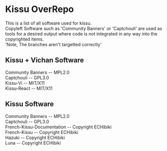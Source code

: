 # Kissu OverRepo

This is a list of all software used for kissu. <br/>
Copyleft Software such as 'Community Banners' or 'Captchouli' are used as tools for a desired output where code is not integrated in any way into the copyrighted items.<br/>
'Note, The branches aren't targetted correctly'

## Kissu + Vichan Software
Community Banners -- MPL2.0 
<br/>
Captchouli -- GPL3.0
<br/>
Kissu-Vi -- MIT/X11
<br/>
Kissu-React -- MIT/X11

## Kissu Software


Community Banners -- MPL2.0 
<br/>
Captchouli -- GPL3.0
<br/>
French-Kissu-Documentation --  Copyright ECHibiki
<br/>
French-Kissu -- Copyright ECHibiki
<br/>
Hazuki -- Copyright ECHibiki
<br/>
Luna -- Copyright ECHibiki
